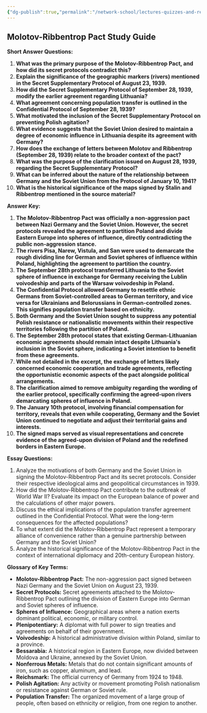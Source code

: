 ```yaml
---
{"dg-publish":true,"permalink":"/network-school/lectures-quizzes-and-references/briefs-timelines-and-study-guides/russian-history/russian-history-ii/russian-history-ii-molotov-ribbentrop-pact-study-guide/"}
---
```




## Molotov-Ribbentrop Pact Study Guide

**Short Answer Questions:**

1. **What was the primary purpose of the Molotov-Ribbentrop Pact, and how did its secret protocols contradict this?**
2. **Explain the significance of the geographic markers (rivers) mentioned in the Secret Supplementary Protocol of August 23, 1939.**
3. **How did the Secret Supplementary Protocol of September 28, 1939, modify the earlier agreement regarding Lithuania?**
4. **What agreement concerning population transfer is outlined in the Confidential Protocol of September 28, 1939?**
5. **What motivated the inclusion of the Secret Supplementary Protocol on preventing Polish agitation?**
6. **What evidence suggests that the Soviet Union desired to maintain a degree of economic influence in Lithuania despite its agreement with Germany?**
7. **How does the exchange of letters between Molotov and Ribbentrop (September 28, 1939) relate to the broader context of the pact?**
8. **What was the purpose of the clarification issued on August 28, 1939, regarding the Secret Supplementary Protocol?**
9. **What can be inferred about the nature of the relationship between Germany and the Soviet Union from the Protocol of January 10, 1941?**
10. **What is the historical significance of the maps signed by Stalin and Ribbentrop mentioned in the source material?**

**Answer Key:**

1. **The Molotov-Ribbentrop Pact was officially a non-aggression pact between Nazi Germany and the Soviet Union. However, the secret protocols revealed the agreement to partition Poland and divide Eastern Europe into spheres of influence, directly contradicting the public non-aggression stance.**
2. **The rivers Pisa, Narew, Vistula, and San were used to demarcate the rough dividing line for German and Soviet spheres of influence within Poland, highlighting the agreement to partition the country.**
3. **The September 28th protocol transferred Lithuania to the Soviet sphere of influence in exchange for Germany receiving the Lublin voivodeship and parts of the Warsaw voivodeship in Poland.**
4. **The Confidential Protocol allowed Germany to resettle ethnic Germans from Soviet-controlled areas to German territory, and vice versa for Ukrainians and Belorussians in German-controlled zones. This signifies population transfer based on ethnicity.**
5. **Both Germany and the Soviet Union sought to suppress any potential Polish resistance or nationalistic movements within their respective territories following the partition of Poland.**
6. **The September 28th protocol states that existing German-Lithuanian economic agreements should remain intact despite Lithuania's inclusion in the Soviet sphere, indicating a Soviet intention to benefit from these agreements.**
7. **While not detailed in the excerpt, the exchange of letters likely concerned economic cooperation and trade agreements, reflecting the opportunistic economic aspects of the pact alongside political arrangements.**
8. **The clarification aimed to remove ambiguity regarding the wording of the earlier protocol, specifically confirming the agreed-upon rivers demarcating spheres of influence in Poland.**
9. **The January 10th protocol, involving financial compensation for territory, reveals that even while cooperating, Germany and the Soviet Union continued to negotiate and adjust their territorial gains and interests.**
10. **The signed maps served as visual representations and concrete evidence of the agreed-upon division of Poland and the redefined borders in Eastern Europe.**

**Essay Questions:**

1. Analyze the motivations of both Germany and the Soviet Union in signing the Molotov-Ribbentrop Pact and its secret protocols. Consider their respective ideological aims and geopolitical circumstances in 1939.
2. How did the Molotov-Ribbentrop Pact contribute to the outbreak of World War II? Evaluate its impact on the European balance of power and the calculations of other major powers.
3. Discuss the ethical implications of the population transfer agreement outlined in the Confidential Protocol. What were the long-term consequences for the affected populations?
4. To what extent did the Molotov-Ribbentrop Pact represent a temporary alliance of convenience rather than a genuine partnership between Germany and the Soviet Union?
5. Analyze the historical significance of the Molotov-Ribbentrop Pact in the context of international diplomacy and 20th-century European history.

**Glossary of Key Terms:**

- **Molotov-Ribbentrop Pact:** The non-aggression pact signed between Nazi Germany and the Soviet Union on August 23, 1939.
- **Secret Protocols:** Secret agreements attached to the Molotov-Ribbentrop Pact outlining the division of Eastern Europe into German and Soviet spheres of influence.
- **Spheres of Influence:** Geographical areas where a nation exerts dominant political, economic, or military control.
- **Plenipotentiary:** A diplomat with full power to sign treaties and agreements on behalf of their government.
- **Voivodeship:** A historical administrative division within Poland, similar to a province.
- **Bessarabia:** A historical region in Eastern Europe, now divided between Moldova and Ukraine, annexed by the Soviet Union.
- **Nonferrous Metals:** Metals that do not contain significant amounts of iron, such as copper, aluminum, and lead.
- **Reichsmark:** The official currency of Germany from 1924 to 1948.
- **Polish Agitation:** Any activity or movement promoting Polish nationalism or resistance against German or Soviet rule.
- **Population Transfer:** The organized movement of a large group of people, often based on ethnicity or religion, from one region to another.